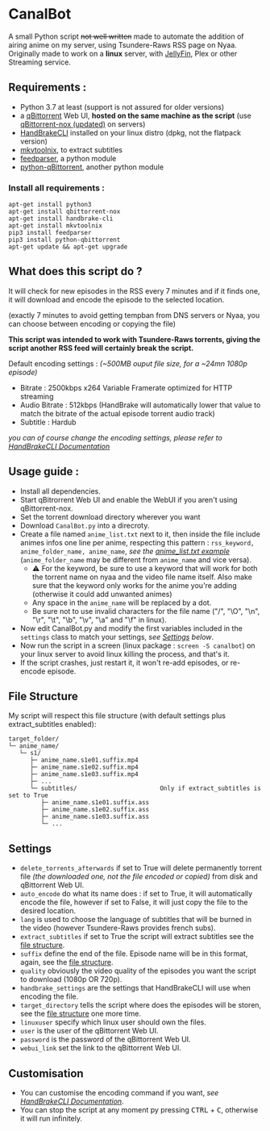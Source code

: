# CanalBot
A small Python script ~~not well written~~ made to automate the addition of airing anime on my server, using Tsundere-Raws RSS page on Nyaa.
Originally made to work on a **linux** server, with [JellyFin](https://github.com/jellyfin/jellyfin), Plex or other Streaming service.

## Requirements :
- Python 3.7 at least (support is not assured for older versions)
- a [qBittorrent](https://github.com/qbittorrent/qBittorrent) Web UI, **hosted on the same machine as the script** (use [qBittorrent-nox (updated)](https://github.com/userdocs/qbittorrent-nox-static) on servers)
- [HandBrakeCLI](https://github.com/HandBrake/HandBrake) installed on your linux distro (dpkg, not the flatpack version)
- [mkvtoolnix](https://github.com/nmaier/mkvtoolnix), to extract subtitles
- [feedparser](https://github.com/kurtmckee/feedparser), a python module
- [python-qBittorrent](https://github.com/v1k45/python-qBittorrent), another python module
​
### Install all requirements :
```
apt-get install python3
apt-get install qbittorrent-nox
apt-get install handbrake-cli
apt-get install mkvtoolnix
pip3 install feedparser
pip3 install python-qbittorrent
apt-get update && apt-get upgrade
```
## What does this script do ?
It will check for new episodes in the RSS every 7 minutes and if it finds one, it will download and encode the episode to the selected location.

(exactly 7 minutes to avoid getting tempban from DNS servers or Nyaa, you can choose between encoding or copying the file)
​

**This script was intended to work with Tsundere-Raws torrents, giving the script another RSS feed will certainly break the script.**

Default encoding settings : *(~500MB ouput file size, for a ~24mn 1080p episode)*
- Bitrate : 2500kbps x264 Variable Framerate optimized for HTTP streaming
- Audio Bitrate : 512kbps (HandBrake will automatically lower that value to match the bitrate of the actual episode torrent audio track)
- Subtitle : Hardub

*you can of course change the encoding settings, please refer to [HandBrakeCLI Documentation](https://handbrake.fr/docs/en/latest/cli/cli-options.html)*
​
## Usage guide :
- Install all dependencies.
- Start qBitrorrent Web UI and enable the WebUI if you aren't using qBittorrent-nox.
- Set the torrent download directory wherever you want
- Download `CanalBot.py` into a direcroty.
- Create a file named `anime_list.txt` next to it, then inside the file include animes infos one line per anime, respecting this pattern : `rss_keyword, anime_folder_name, anime_name`, *see the [anime_list.txt example](https://github.com/YazZHh/CanalBot/blob/main/anime_list.txt)* (`anime_folder_name` may be different from `anime_name` and vice versa).
  - ⚠️ For the keyword, be sure to use a keyword that will work for both the torrent name on nyaa and the video file name itself. Also make sure that the keyword only works for the anime you're adding (otherwise it could add unwanted animes)
  - Any space in the `anime_name` will be replaced by a dot.
  - Be sure not to use invalid characters for the file name ("/", "\O", "\n", "\r", "\t", "\b", "\v", "\a" and "\f" in linux).
- Now edit CanalBot.py and modify the first variables included in the `settings` class to match your settings, *see [Settings](#settings) below*.
- Now run the script in a screen (linux package : `screen -S canalbot`) on your linux server to avoid linux killing the process, and that's it.
- If the script crashes, just restart it, it won't re-add episodes, or re-encode episode.

## File Structure
My script will respect this file structure (with default settings plus extract_subtitles enabled):
```
target_folder/
└─ anime_name/
   └─ s1/
      ├─ anime_name.s1e01.suffix.mp4
      ├─ anime_name.s1e02.suffix.mp4
      ├─ anime_name.s1e03.suffix.mp4
      ├─ ...
      └─ subtitles/                       Only if extract_subtitles is set to True
         ├─ anime_name.s1e01.suffix.ass
         ├─ anime_name.s1e02.suffix.ass
         ├─ anime_name.s1e03.suffix.ass
         └─ ...
```
## Settings
- `delete_torrents_afterwards` if set to True will delete permanently torrent file *(the downloaded one, not the file encoded or copied)* from disk and qBittorrent Web UI.
- `auto_encode` do what its name does : if set to True, it will automatically encode the file, however if set to False, it will just copy the file to the desired location.
- `lang` is used to choose the language of subtitles that will be burned in the video (however Tsundere-Raws provides french subs).
- `extract_subtitles` if set to True the script will extract subtitles see the [file structure](#File-Structure).
- `suffix` define the end of the file. Episode name will be in this format, again, see the [file structure](#File-Structure).
- `quality` obviously the video quality of the episodes you want the script to download (1080p OR 720p).
- `handbrake_settings` are the settings that HandBrakeCLI will use when encoding the file.
- `target_directory` tells the script where does the episodes will be storen, see the [file structure](#File-Structure) one more time.
- `linuxuser` specify which linux user should own the files.
- `user` is the user of the qBittorrent Web UI.
- `password` is the password of the qBittorrent Web UI.
- `webui_link` set the link to the qBittorrent Web UI.
​
## Customisation
- You can customise the encoding command if you want, *see [HandBrakeCLI Documentation](https://handbrake.fr/docs/en/latest/cli/cli-options.html)*.
- You can stop the script at any moment py pressing <kbd>CTRL</kbd> + <kbd>C</kbd>, otherwise it will run infinitely.
